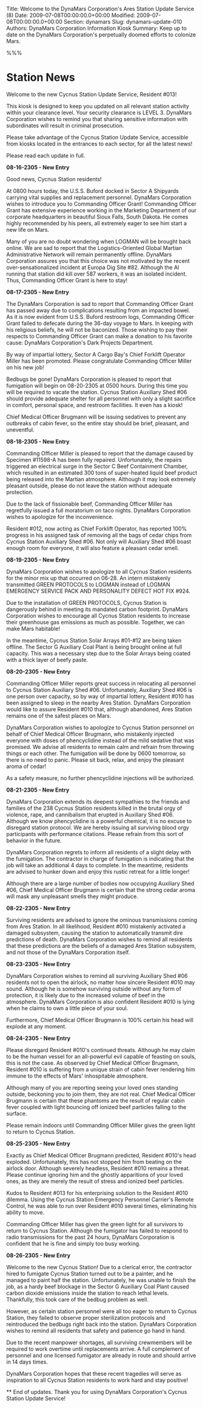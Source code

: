 Title: Welcome to the DynaMars Corporation's Ares Station Update Service (8)
Date: 2009-07-08T00:00:00.0+00:00
Modified: 2009-07-08T00:00:00.0+00:00
Section: dynamars
Slug: dynamars-update-010
Authors: DynaMars Corporation Information Kiosk
Summary: Keep up to date on the DynaMars Corporation's perpetually doomed efforts to colonize Mars.

%%%

# Station News

Welcome to the new Cycnus Station Update Service, Resident #013!

This kiosk is designed to keep you updated on all relevant station activity within your clearance level. Your security clearance is LEVEL 3. DynaMars Corporation wishes to remind you that sharing sensitive information with subordinates will result in criminal prosecution.

Please take advantage of the Cycnus Station Update Service, accessible from kiosks located in the entrances to each sector, for all the latest news!

Please read each update in full.

**08-16-2305 - New Entry**

Good news, Cycnus Station residents!

At 0800 hours today, the U.S.S. Buford docked in Sector A Shipyards carrying vital supplies and replacement personnel. DynaMars Corporation wishes to introduce you to Commanding Officer Grant! Commanding Officer Grant has extensive experience working in the Marketing Department of our corporate headquarters in beautiful Sioux Falls, South Dakota. He comes highly recommended by his peers, all extremely eager to see him start a new life on Mars.

Many of you are no doubt wondering when LOGMAN will be brought back online. We are sad to report that the Logistics-Oriented Global Martian Administrative Network will remain permanently offline. DynaMars Corporation assures you that this choice was not motivated by the recent over-sensationalized incident at Europa Dig Site #82. Although the AI running that station did kill over 587 workers, it was an isolated incident. Thus, Commanding Officer Grant is here to stay!

**08-17-2305 - New Entry**

The DynaMars Corporation is sad to report that Commanding Officer Grant has passed away due to complications resulting from an impacted bowel. As it is now evident from U.S.S. Buford restroom logs, Commanding Officer Grant failed to defecate during the 36-day voyage to Mars. In keeping with his religious beliefs, he will not be baconized. Those wishing to pay their respects to Commanding Officer Grant can make a donation to his favorite cause: DynaMars Corporation's Dark Projects Department.

By way of impartial lottery, Sector A Cargo Bay's Chief Forklift Operator Miller has been promoted. Please congratulate Commanding Officer Miller on his new job!

Bedbugs be gone! DynaMars Corporation is pleased to report that fumigation will begin on 08-20-2305 at 0500 hours. During this time you will be required to vacate the station. Cycnus Station Auxiliary Shed #06 should provide adequate shelter for all personnel with only a slight sacrifice in comfort, personal space, and restroom facilities. It even has a kiosk!

Chief Medical Officer Brugmann will be issuing sedatives to prevent any outbreaks of cabin fever, so the entire stay should be brief, pleasant, and uneventful.

**08-18-2305 - New Entry**

Commanding Officer Miller is pleased to report that the damage caused by Specimen #11598-A has been fully repaired. Unfortunately, the repairs triggered an electrical surge in the Sector C Beef Containment Chamber, which resulted in an estimated 300 tons of super-heated liquid beef product being released into the Martian atmosphere. Although it may look extremely pleasant outside, please do not leave the station without adequate protection.

Due to the lack of fissionable beef, Commanding Officer Miller has regretfully issued a full moratorium on taco nights. DynaMars Corporation wishes to apologize for the inconvenience.

Resident #012, now acting as Chief Forklift Operator, has reported 100% progress in his assigned task of removing all the bags of cedar chips from Cycnus Station Auxiliary Shed #06. Not only will Auxiliary Shed #06 boast enough room for everyone, it will also feature a pleasant cedar smell.

**08-19-2305 - New Entry**

DynaMars Corporation wishes to apologize to all Cycnus Station residents for the minor mix up that occurred on 06-28. An intern mistakenly transmitted GREEN PROTOCOLS to LOGMAN instead of LOGMAN EMERGENCY SERVICE PACK AND PERSONALITY DEFECT HOT FIX #924.

Due to the installation of GREEN PROTOCOLS, Cycnus Station is dangerously behind in meeting its mandated carbon footprint. DynaMars Corporation wishes to encourage all Cycnus Station residents to increase their greenhouse gas emissions as much as possible. Together, we can make Mars habitable!

In the meantime, Cycnus Station Solar Arrays #01-#12 are being taken offline. The Sector G Auxiliary Coal Plant is being brought online at full capacity. This was a necessary step due to the Solar Arrays being coated with a thick layer of beefy paste.

**08-20-2305 - New Entry**

Commanding Officer Miller reports great success in relocating all personnel to Cycnus Station Auxiliary Shed #06. Unfortunately, Auxiliary Shed #06 is one person over capacity, so by way of impartial lottery, Resident #010 has been assigned to sleep in the nearby Ares Station. DynaMars Corporation would like to assure Resident #010 that, although abandoned, Ares Station remains one of the safest places on Mars.

DynaMars Corporation wishes to apologize to Cycnus Station personnel on behalf of Chief Medical Officer Brugmann, who mistakenly injected everyone with doses of phencyclidine instead of the mild sedative that was promised. We advise all residents to remain calm and refrain from throwing things or each other. The fumigation will be done by 0600 tomorrow, so there is no need to panic. Please sit back, relax, and enjoy the pleasant aroma of cedar!

As a safety measure, no further phencyclidine injections will be authorized.

**08-21-2305 - New Entry**

DynaMars Corporation extends its deepest sympathies to the friends and families of the 238 Cycnus Station residents killed in the brutal orgy of violence, rape, and cannibalism that erupted in Auxiliary Shed #06. Although we know phencyclidine is a powerful chemical, it is no excuse to disregard station protocol. We are hereby issuing all surviving blood orgy participants with performance citations. Please refrain from this sort of behavior in the future.

DynaMars Corporation regrets to inform all residents of a slight delay with the fumigation. The contractor in charge of fumigation is indicating that the job will take an additional 4 days to complete. In the meantime, residents are advised to hunker down and enjoy this rustic retreat for a little longer!

Although there are a large number of bodies now occupying Auxiliary Shed #06, Chief Medical Officer Brugmann is certain that the strong cedar aroma will mask any unpleasant smells they might produce.

**08-22-2305 - New Entry**

Surviving residents are advised to ignore the ominous transmissions coming from Ares Station. In all likelihood, Resident #010 mistakenly activated a damaged subsystem, causing the station to automatically transmit dire predictions of death. DynaMars Corporation wishes to remind all residents that these predictions are the beliefs of a damaged Ares Station subsystem, and not those of the DynaMars Corporation itself.

**08-23-2305 - New Entry**

DynaMars Corporation wishes to remind all surviving Auxiliary Shed #06 residents not to open the airlock, no matter how sincere Resident #010 may sound. Although he is somehow surviving outside without any form of protection, it is likely due to the increased volume of beef in the atmosphere. DynaMars Corporation is also confident Resident #010 is lying when he claims to own a little piece of your soul.

Furthermore, Chief Medical Officer Brugmann is 100% certain his head will explode at any moment.

**08-24-2305 - New Entry**

Please disregard Resident #010's continued threats. Although he may claim to be the human vessel for an all-powerful evil capable of feasting on souls, this is not the case. As observed by Chief Medical Officer Brugmann, Resident #010 is suffering from a unique strain of cabin fever rendering him immune to the effects of Mars' inhospitable atmosphere.

Although many of you are reporting seeing your loved ones standing outside, beckoning you to join them, they are not real. Chief Medical Officer Brugmann is certain that these phantoms are the result of regular cabin fever coupled with light bouncing off ionized beef particles falling to the surface.

Please remain indoors until Commanding Officer Miller gives the green light to return to Cycnus Station.

**08-25-2305 - New Entry**

Exactly as Chief Medical Officer Brugmann predicted, Resident #010's head exploded. Unfortunately, this has not stopped him from beating on the airlock door. Although severely headless, Resident #010 remains a threat. Please continue ignoring him and the ghostly apparitions of your loved ones, as they are merely the result of stress and ionized beef particles.

Kudos to Resident #013 for his enterprising solution to the Resident #010 dilemma. Using the Cycnus Station Emergency Personnel Carrier's Remote Control, he was able to run over Resident #010 several times, eliminating his ability to move.

Commanding Officer Miller has given the green light for all survivors to return to Cycnus Station. Although the fumigator has failed to respond to radio transmissions for the past 24 hours, DynaMars Corporation is confident that he is fine and simply too busy working.

**08-26-2305 - New Entry**

Welcome to the new Cycnus Station! Due to a clerical error, the contractor hired to fumigate Cycnus Station turned out to be a painter, and he managed to paint half the station. Unfortunately, he was unable to finish the job, as a hardy beef blockage in the Sector G Auxiliary Coal Plant caused carbon dioxide emissions inside the station to reach lethal levels. Thankfully, this took care of the bedbug problem as well.

However, as certain station personnel were all too eager to return to Cycnus Station, they failed to observe proper sterilization protocols and reintroduced the bedbugs right back into the station. DynaMars Corporation wishes to remind all residents that safety and patience go hand in hand.

Due to the recent manpower shortages, all surviving crewmembers will be required to work overtime until replacements arrive. A full complement of personnel and one licensed fumigator are already in route and should arrive in 14 days times.

DynaMars Corporation hopes that these recent tragedies will serve as inspiration to all Cycnus Station residents to work hard and stay positive!

** End of updates. Thank you for using DynaMars Corporation's Cycnus Station Update Service!